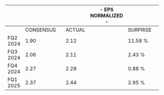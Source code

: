 |  |  |  |  | - EPS NORMALIZED - |  |  |
| --- | --- | --- | --- | --- | --- | --- |
|  | CONSENSUS |  | ACTUAL |  | SURPRISE |  |
| FQ2 2024 | 1.90 |  | 2.12 |  | 11.58 % |  |
| FQ3 2024 | 2.06 |  | 2.11 |  | 2.43 % |  |
| FQ4 2024 | 2.27 |  | 2.29 |  | 0.88 % |  |
| FQ1 2025 | 2.37 |  | 2.44 |  | 2.95 % |  |
